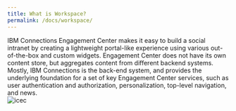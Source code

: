 ```yaml
---
title: What is Workspace?
permalink: /docs/workspace/
---
```


IBM Connections Engagement Center makes it easy to build a social intranet by creating a lightweight portal-like experience using various out-of-the-box and custom widgets. Engagement Center does not have its own content store, but aggregates content from different backend systems. Mostly, IBM Connections is the back-end system, and provides the underlying foundation for a set of key Engagement Center services, such as user authentication and authorization, personalization, top-level navigation, and news.
<br/>
![icec](../images/icec2.png)
